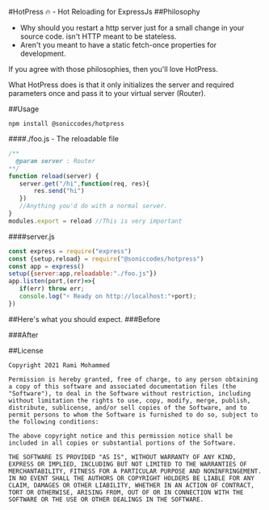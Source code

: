 #HotPress 🔥 - Hot Reloading for ExpressJs
##Philosophy
- Why should you restart a http server just for a small change in your source code. isn't HTTP meant to be stateless.
- Aren't you meant to have a static fetch-once properties for development.

If you agree with those philosophies, then you'll love HotPress. 

What HotPress does is that it only initializes the server and required parameters once and pass it to your virtual server (Router).

##Usage
```shell
npm install @soniccodes/hotpress
```

####./foo.js - The reloadable file
```js
/**
  @param server : Router
**/
function reload(server) {
   server.get("/hi",function(req, res){
       res.send("hi")
   })
   //Anything you'd do with a normal server.  
}
modules.export = reload //This is very important
```

####server.js 
```js
const express = require("express")
const {setup,reload} = require("@soniccodes/hotpress")
const app = express()
setup({server:app,reloadable:"./foo.js"})
app.listen(port,(err)=>{
   if(err) throw err;
   console.log("⚡ Ready on http://localhost:"+port);
})
```

##Here's what you should expect.
###Before

###After

##License
```
Copyright 2021 Rami Mohammed

Permission is hereby granted, free of charge, to any person obtaining a copy of this software and associated documentation files (the "Software"), to deal in the Software without restriction, including without limitation the rights to use, copy, modify, merge, publish, distribute, sublicense, and/or sell copies of the Software, and to permit persons to whom the Software is furnished to do so, subject to the following conditions:

The above copyright notice and this permission notice shall be included in all copies or substantial portions of the Software.

THE SOFTWARE IS PROVIDED "AS IS", WITHOUT WARRANTY OF ANY KIND, EXPRESS OR IMPLIED, INCLUDING BUT NOT LIMITED TO THE WARRANTIES OF MERCHANTABILITY, FITNESS FOR A PARTICULAR PURPOSE AND NONINFRINGEMENT. IN NO EVENT SHALL THE AUTHORS OR COPYRIGHT HOLDERS BE LIABLE FOR ANY CLAIM, DAMAGES OR OTHER LIABILITY, WHETHER IN AN ACTION OF CONTRACT, TORT OR OTHERWISE, ARISING FROM, OUT OF OR IN CONNECTION WITH THE SOFTWARE OR THE USE OR OTHER DEALINGS IN THE SOFTWARE.
```

